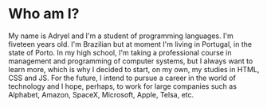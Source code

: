 # Who am I?
My name is Adryel and I'm a student of programming languages. I'm fiveteen years old. I'm Brazilian but at moment I'm living in Portugal, in the state of Porto. In my high school, I'm taking a professional course in management and programming of computer systems, but I always want to learn more, which is why I decided to start, on my own, my studies in HTML, CSS and JS. For the future, I intend to pursue a career in the world of technology and I hope, perhaps, to work for large companies such as Alphabet, Amazon, SpaceX, Microsoft, Apple, Telsa, etc.
